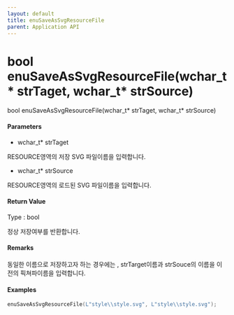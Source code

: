 ```yaml
---
layout: default
title: enuSaveAsSvgResourceFile
parent: Application API
---
```

# bool enuSaveAsSvgResourceFile\(wchar\_t\* strTaget, wchar\_t\* strSource\)

bool enuSaveAsSvgResourceFile\(wchar\_t\* strTaget, wchar\_t\* strSource\)

#### Parameters

* wchar\_t\* strTaget

RESOURCE영역의 저장 SVG 파일이름을 입력합니다.

* wchar\_t\* strSource

RESOURCE영역의 로드된 SVG 파일이름을 입력합니다.

#### Return Value

Type : bool

정상 저장여부를 반환합니다.

#### Remarks

동일한 이름으로 저장하고자 하는 경우에는 , strTarget이름과 strSouce의 이름을 이전의 픽쳐파이름을 입력합니다.

#### Examples

```cpp
enuSaveAsSvgResourceFile(L"style\\style.svg", L"style\\style.svg");
```



